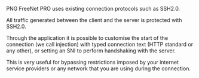 

PNG FreeNet PRO uses existing connection protocols such as SSH2.0.

All traffic generated between the client and the server is protected with SSH2.0.

Through the application it is possible to customise the start of the connection (we call injection) with typed connection text (HTTP standard or any other), or setting an SNI to perform handshaking with the server.

This is very useful for bypassing restrictions imposed by your  internet service providers or any network that you are using during the connection.
